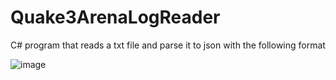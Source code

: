 # Quake3ArenaLogReader

C# program that reads a txt file and parse it to json with the following format

![image](https://user-images.githubusercontent.com/99025922/161045548-5320a2f2-53d5-4323-af18-03aa1e74b50b.png)
